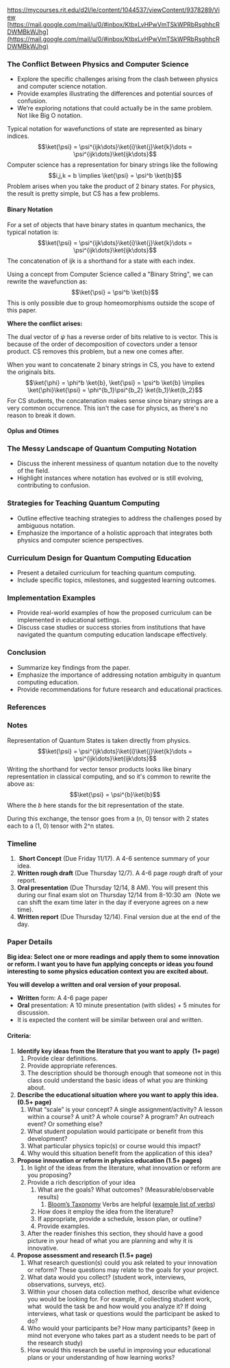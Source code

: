 
https://mycourses.rit.edu/d2l/le/content/1044537/viewContent/9378289/View
[https://mail.google.com/mail/u/0/#inbox/KtbxLvHPwVmTSkWPRbRsghhcRDWMBkWJhg](https://mail.google.com/mail/u/0/#inbox/KtbxLvHPwVmTSkWPRbRsghhcRDWMBkWJhg)



### The Conflict Between Physics and Computer Science
- Explore the specific challenges arising from the clash between physics and computer science notation.
- Provide examples illustrating the differences and potential sources of confusion.
- We’re exploring notations that could actually be in the same problem. Not like Big O notation.

Typical notation for wavefunctions of state are represented as binary indices.
$$\ket{\psi} = \psi^{ijk\dots}\ket{i}\ket{j}\ket{k}\dots = \psi^{ijk\dots}\ket{ijk\dots}$$
Computer science has a representation for binary strings like the following
$$i,j,k = b \implies \ket{\psi} = \psi^b \ket{b}$$
Problem arises when you take the product of 2 binary states.
For physics, the result is pretty simple, but CS has a few problems.


#### Binary Notation
For a set of objects that have binary states in quantum mechanics, the typical notation is:
$$\ket{\psi} = \psi^{ijk\dots}\ket{i}\ket{j}\ket{k}\dots = \psi^{ijk\dots}\ket{ijk\dots}$$
The concatenation of ijk is a shorthand for a state with each index.

Using a concept from Computer Science called a "Binary String", we can rewrite the wavefunction as:
$$\ket{\psi} = \psi^b \ket{b}$$
This is only possible due to group homeomorphisms outside the scope of this paper.

**Where the conflict arises:**

The dual vector of $\psi$ has a reverse order of bits relative to is vector.
This is because of the order of decomposition of covectors under a tensor product.
CS removes this problem, but a new one comes after.

When you want to concatenate 2 binary strings in CS, you have to extend the originals bits.
$$\ket{\phi} = \phi^b \ket{b}, \ket{\psi} = \psi^b \ket{b} \implies \ket{\phi}\ket{\psi} = \phi^{b_1}\psi^{b_2} \ket{b_1}\ket{b_2}$$
For CS students, the concatenation makes sense since binary strings are a very common occurrence.
This isn't the case for physics, as there's no reason to break it down.


#### Oplus and Otimes
















### The Messy Landscape of Quantum Computing Notation
- Discuss the inherent messiness of quantum notation due to the novelty of the field.
- Highlight instances where notation has evolved or is still evolving, contributing to confusion.
### Strategies for Teaching Quantum Computing
- Outline effective teaching strategies to address the challenges posed by ambiguous notation.
- Emphasize the importance of a holistic approach that integrates both physics and computer science perspectives.
### Curriculum Design for Quantum Computing Education
- Present a detailed curriculum for teaching quantum computing.
- Include specific topics, milestones, and suggested learning outcomes.
### Implementation Examples
- Provide real-world examples of how the proposed curriculum can be implemented in educational settings.
- Discuss case studies or success stories from institutions that have navigated the quantum computing education landscape effectively.
### Conclusion
- Summarize key findings from the paper.
- Emphasize the importance of addressing notation ambiguity in quantum computing education.
- Provide recommendations for future research and educational practices.
### References














### Notes
Representation of Quantum States is taken directly from physics.
$$\ket{\psi} = \psi^{ijk\dots}\ket{i}\ket{j}\ket{k}\dots = \psi^{ijk\dots}\ket{ijk\dots}$$
Writing the shorthand for vector tensor products looks like binary representation in classical computing, and so it's common to rewrite the above as:
$$\ket{\psi} = \psi^{b}\ket{b}$$
Where the $b$ here stands for the bit representation of the state.

During this exchange, the tensor goes from a (n, 0) tensor with 2 states each to a (1, 0) tensor with 2^n states.










### Timeline
1.  **Short Concept** (Due Friday 11/17). A 4-6 sentence summary of your idea. 
2. **Written rough draft** (Due Thursday 12/7). A 4-6 page _rough_ draft of your report.
3. **Oral presentation** (Due Thursday 12/14, 8 AM). You will present this during our final exam slot on Thursday 12/14 from 8-10:30 am  (Note we can shift the exam time later in the day if everyone agrees on a new time).
4. **Written report** (Due Thursday 12/14). Final version due at the end of the day.


### Paper Details
**Big idea: Select one or more readings and apply them to some innovation or reform. I want you to have fun applying concepts or ideas you found interesting to some physics education context you are excited about.**

**You will develop a written and oral version of your proposal.** 
- **Written** form: A 4-6 page paper 
- **Oral** presentation: A 10 minute presentation (with slides) + 5 minutes for discussion. 
- It is expected the content will be similar between oral and written. 

#### Criteria:
1. **Identify key ideas from the literature that you want to apply  (1+ page)**
	1. Provide clear definitions.
	2. Provide appropriate references. 
	3. The description should be thorough enough that someone not in this class could understand the basic ideas of what you are thinking about.
2. **Describe the educational situation where you want to apply this idea. (0.5+ page)**
	1. What “scale” is your concept? A single assignment/activity? A lesson within a course? A unit? A whole course? A program? An outreach event? Or something else?
	2. What student population would participate or benefit from this development? 
	3. What particular physics topic(s) or course would this impact? 
	4. Why would this situation benefit from the application of this idea?
3. **Propose innovation or reform in physics education (1.5+ pages)**
	1. In light of the ideas from the literature, what innovation or reform are you proposing? 
	2. Provide a rich description of your idea
		1. What are the goals? What outcomes? (Measurable/observable results)
			1. [Bloom’s Taxonomy](https://cft.vanderbilt.edu/guides-sub-pages/blooms-taxonomy/) Verbs are helpful ([example list of verbs](https://www.utica.edu/academic/Assessment/new/Blooms%20Taxonomy%20-%20Best.pdf))
		2. How does it employ the idea from the literature? 
		3. If appropriate, provide a schedule, lesson plan, or outline? 
		4. Provide examples. 
	3. After the reader finishes this section, they should have a good picture in your head of what you are planning and why it is innovative. 
4. **Propose assessment and research (1.5+ page)**
	1. What research question(s) could you ask related to your innovation or reform? These questions may relate to the goals for your project. 
	2. What data would you collect? (student work, interviews, observations, surveys, etc).  
	3. Within your chosen data collection method, describe what evidence you would be looking for. For example, if collecting student work, what  would the task be and how would you analyze it? If doing interviews, what task or questions would the participant be asked to do? 
	4. Who would your participants be? How many participants? (keep in mind not everyone who takes part as a student needs to be part of the research study)
	5. How would this research be useful in improving your educational plans or your understanding of how learning works?